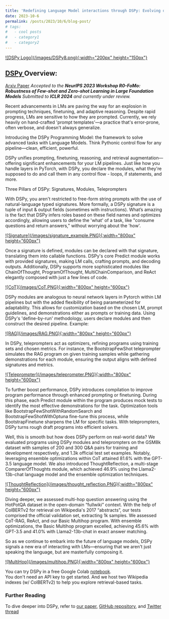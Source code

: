 ```yaml
---
title: 'Redefining Language Model interactions through DSPy: Evolving declarative LM calls into dynamic, self-improving pipelines.'
date: 2023-10-6
permalink: /posts/2023/10/6/blog-post/
# tags:
#   - cool posts
#   - category1
#   - category2
---
```


<a href="https://github.com/stanfordnlp/dspy">
  ![DSPy Logo](/images/DSPy8.png){:width="200px" height="150px"}
</a>

## <a href="https://github.com/stanfordnlp/dspy"> DSPy </a> Overview:
[Arxiv Paper](https://arxiv.org/abs/2310.03714) 
*Accepted to the **NeurIPS 2023 Workshop R0-FoMo: Robustness of Few-shot and Zero-shot Learning in Large Foundation Models***
*Submitted to **ICLR 2024** and currently under review.*  


Recent advancements in LMs are paving the way for an explosion in prompting techniques, finetuning, and adaptive reasoning. Despite rapid progress, LMs are sensitive to how they are prompted. Currently, we rely heavily on hand-crafted 'prompt templates'—a practice that's error-prone, often verbose, and doesn't always generalize.

Introducing the DSPy Programming Model: the framework to solve advanced tasks with Language Models. Think Pythonic control flow for any pipeline—clean, efficient, powerful.

DSPy unifies prompting, finetuning, reasoning, and retrieval augmentation—offering significant enhancements for your LM pipelines. Just like how you handle layers in PyTorch, with DSPy, you declare the modules, what they're supposed to do and call them in any control flow - loops, if statements, and more.

Three Pillars of DSPy: Signatures, Modules, Teleprompters

With DSPy, you aren't restricted to free-form string prompts with the use of natural-language typed signatures. More formally, a DSPy signature is a tuple of input & output fields (sometimes with instructions). What’s amazing is the fact that DSPy infers roles based on these field names and optimizes accordingly, allowing users to define the 'what' of a task, like "consume questions and return answers," without worrying about the 'how'.

<a href="https://github.com/stanfordnlp/dspy">
  ![Signature](/images/signature_example.PNG){:width="800px" height="600px"}
</a>

Once a signature is defined, modules can be declared with that signature, translating them into callable functions. DSPy's core Predict module works with provided signatures, making LM calls, crafting prompts, and decoding outputs. Additionally, DSPy supports more sophisticated modules like ChainOfThought, ProgramOfThought, MultiChainComparison, and ReAct elegantly composed with just a few lines of code.

<a href="https://github.com/stanfordnlp/dspy">
  ![CoT](/images/CoT.PNG){:width="800px" height="600px"}
</a>

DSPy modules are analogous to neural network layers in Pytorch within LM pipelines but with the added flexibility of being parameterized for adaptability. This allows for customization based on the chosen LM, prompt guidelines, and demonstrations either as prompts or training data. Using DSPy's 'define-by-run' methodology, users declare modules and then construct the desired pipeline. Example:

<a href="https://github.com/stanfordnlp/dspy">
  ![RAG](/images/RAG.PNG){:width="800px" height="600px"}
</a>

In DSPy, teleprompters act as optimizers, refining programs using training sets and chosen metrics. For instance, the BootstrapFewShot teleprompter simulates the RAG program on given training samples while gathering demonstrations for each module, ensuring the output aligns with defined signatures and metrics.

<a href="https://github.com/stanfordnlp/dspy">
  ![Teleprompter](/images/teleprompter.PNG){:width="800px" height="600px"}
</a>

To further boost performance, DSPy introduces compilation to improve program performance through enhanced prompting or finetuning. During this phase, each Predict module within the program produces mock tests to identify the most effective demonstrations for the task. Optimization tools like BootstrapFewShotWithRandomSearch and BootstrapFewShotWithOptuna fine-tune this process, while BootstrapFinetune sharpens the LM for specific tasks. With teleprompters, DSPy turns rough draft programs into efficient solvers.

Well, this is smooth but how does DSPy perform on real-world data?
We evaluated programs using DSPy modules and teleprompters on the GSM8k dataset with samples of 200 and 300 Q&A pairs for training and development respectively, and 1.3k official test set examples.
Notably, leveraging ensemble optimizations within CoT attained 81.6% with the GPT-3.5 language model. We also introduced ThoughtReflection, a multi-stage ComparerOfThoughts module, which achieved 46.9% using the Llama2-13b-chat language model and the ensemble optimization techniques.

<a href="https://github.com/stanfordnlp/dspy">
  ![ThoughtReflection](/images/thought_reflection.PNG){:width="800px" height="600px"}
</a>

Diving deeper, we assessed multi-hop question answering using the HotPotQA dataset in the open-domain “fullwiki” context. With the help of ColBERTv2 for retrieval on Wikipedia's 2017 “abstracts”, our tests comprised the official validation set, extracting 1k samples. We assessed CoT-RAG, ReAct, and our Basic Multihop program. With ensemble optimizations, the Basic Multihop program excelled, achieving 45.6% with GPT-3.5 and 41.0% with Llama2-13b-chat in exact answer matching.

So as we continue to embark into the future of language models, DSPy signals a new era of interacting with LMs—ensuring that we aren't just speaking the language, but are masterfully composing it.

<a href="https://github.com/stanfordnlp/dspy">
  ![MultiHop](/images/multihop.PNG){:width="800px" height="600px"}
</a>

You can try DSPy in a free Google Colab [notebook](https://colab.research.google.com/github/stanfordnlp/dspy/blob/main/intro.ipynb).  
You don't need an API key to get started. And we host two Wikipedia indexes (w/ ColBERTv2) to help you explore retrieval-based tasks.

### Further Reading
To dive deeper into DSPy, refer to [our paper](https://arnavsinghvi11.github.io/files/DSPy_paper.pdf), [GitHub repository](https://github.com/stanfordnlp/dspy), and [Twitter thread](https://x.com/lateinteraction/status/1694748401374490946?s=20)
